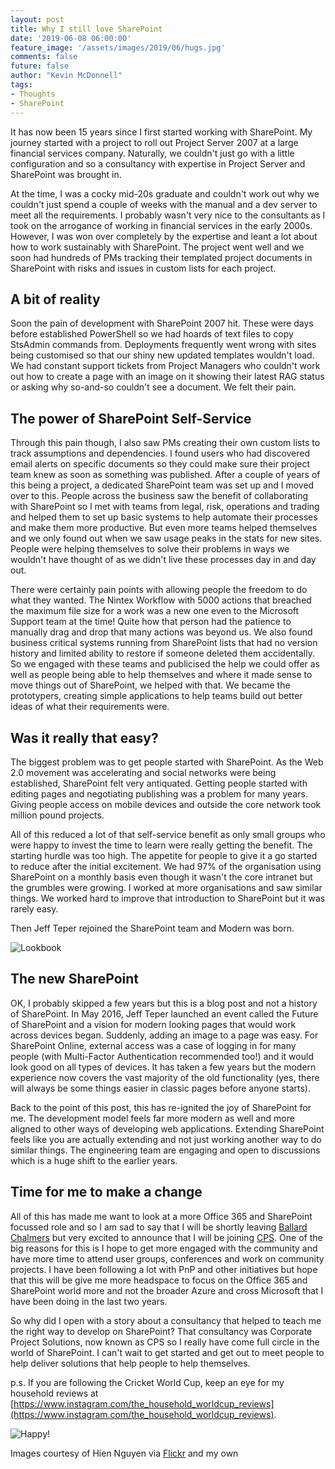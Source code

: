 ```yaml
---
layout: post
title: Why I still love SharePoint
date: '2019-06-08 06:00:00'
feature_image: '/assets/images/2019/06/hugs.jpg'
comments: false
future: false
author: "Kevin McDonnell"
tags:
- Thoughts
- SharePoint
---
```


It has now been 15 years since I first started working with SharePoint. My journey started with a project to roll out Project Server 2007 at a large financial services company. Naturally, we couldn't just go with a little configuration and so a consultancy with expertise in Project Server and SharePoint was brought in.

At the time, I was a cocky mid-20s graduate and couldn't work out why we couldn't just spend a couple of weeks with the manual and a dev server to meet all the requirements. I probably wasn't very nice to the consultants as l took on the arrogance of working in financial services in the early 2000s. However, I was won over completely by the expertise and leant a lot about how to work sustainably with SharePoint. The project went well and we soon had hundreds of PMs tracking their templated project documents in SharePoint with risks and issues in custom lists for each project.

## A bit of reality
Soon the pain of development with SharePoint 2007 hit. These were days before established PowerShell so we had hoards of text files to copy StsAdmin commands from. Deployments frequently went wrong with sites being customised so that our shiny new updated templates wouldn't load. We had constant support tickets from Project Managers who couldn't work out how to create a page with an image on it showing their latest RAG status or asking why so-and-so couldn't see a document. We felt their pain.

## The power of SharePoint Self-Service
Through this pain though, I also saw PMs creating their own custom lists to track assumptions and dependencies. l found users who had discovered email alerts on specific documents so they could make sure their project team knew as soon as something was published. After a couple of years of this being a project, a dedicated SharePoint team was set up and I moved over to this. People across the business saw the benefit of collaborating with SharePoint so l met with teams from legal, risk, operations and trading and helped them to set up basic systems to help automate their processes and make them more productive. But even more teams helped themselves and we only found out when we saw usage peaks in the stats for new sites. People were helping themselves to solve their problems in ways we wouldn't have thought of as we didn't live these processes day in and day out.

There were certainly pain points with allowing people the freedom to do what they wanted. The Nintex Workflow with 5000 actions that breached the maximum file size for a work was a new one even to the Microsoft Support team at the time! Quite how that person had the patience to manually drag and drop that many actions was beyond us. We also found business critical systems running from SharePoint lists that had no version history and limited ability to restore if someone deleted them accidentally. So we engaged with these teams and publicised the help we could offer as well as people being able to help themselves and where it made sense to move things out of SharePoint, we helped with that. We became the prototypers, creating simple applications to help teams build out better ideas of what their requirements were.

## Was it really that easy?
The biggest problem was to get people started with SharePoint. As the Web 2.0 movement was accelerating and social networks were being established, SharePoint felt very antiquated. Getting people started with editing pages and negotiating publishing was a problem for many years. Giving people access on mobile devices and outside the core network took million pound projects.

All of this reduced a lot of that self-service benefit as only small groups who were happy to invest the time to learn were really getting the benefit. The starting hurdle was too high. The appetite for people to give it a go started to reduce after the initial excitement. We had 97% of the organisation using SharePoint on a monthly basis even though it wasn't the core intranet but the grumbles were growing. I worked at more organisations and saw similar things. We worked hard to improve that introduction to SharePoint but it was rarely easy.

Then Jeff Teper rejoined the SharePoint team and Modern was born.

![Lookbook](/assets/images/2018/12/building-blocks-hero-p-1080.jpeg)

## The new SharePoint
OK, I probably skipped a few years but this is a blog post and not a history of SharePoint. In May 2016, Jeff Teper launched an event called the Future of SharePoint and a vision for modern looking pages that would work across devices began. Suddenly, adding an image to a page was easy. For SharePoint Online, external access was a case of logging in for many people (with Multi-Factor Authentication recommended too!) and it would look good on all types of devices. It has taken a few years but the modern experience now covers the vast majority of the old functionality (yes, there will always be some things easier in classic pages before anyone starts).

Back to the point of this post, this has re-ignited the joy of SharePoint for me. The development model feels far more modern as well and more aligned to other ways of developing web applications. Extending SharePoint feels like you are actually extending and not just working another way to do similar things. The engineering team are engaging and open to discussions which is a huge shift to the earlier years.

## Time for me to make a change
All of this has made me want to look at a more Office 365 and SharePoint focussed role and so I am sad to say that I will be shortly leaving [Ballard Chalmers](https://ballardchalmers.com/) but very excited to announce that I will be joining [CPS](https://www.cps.co.uk/). One of the big reasons for this is I hope to get more engaged with the community and have more time to attend user groups, conferences and work on community projects. I have been following a lot with PnP and other initiatives but hope that this will be give me more headspace to focus on the Office 365 and SharePoint world more and not the broader Azure and cross Microsoft that I have been doing in the last two years.

So why did I open with a story about a consultancy that helped to teach me the right way to develop on SharePoint? That consultancy was Corporate Project Solutions, now known as CPS so I really have come full circle in the world of SharePoint. I can't wait to get started and get out to meet people to help deliver solutions that help people to help themselves.


p.s. If you are following the Cricket World Cup, keep an eye for my household reviews at [https://www.instagram.com/the_household_worldcup_reviews](https://www.instagram.com/the_household_worldcup_reviews).

![Happy!](/assets/images/2019/06/happy.jpg)

Images courtesy of Hien Nguyen via [Flickr](https://flic.kr/p/62rJsK) and my own